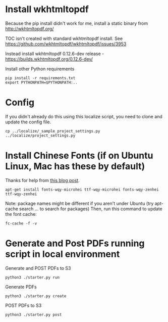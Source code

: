 # Install wkhtmltopdf

Because the pip install didn't work for me, install a static binary from http://wkhtmltopdf.org/

TOC isn't created with standard wkhtmltopdf install. See https://github.com/wkhtmltopdf/wkhtmltopdf/issues/3953

Instead install wkhtmltopdf 0.12.6-dev release - https://builds.wkhtmltopdf.org/0.12.6-dev/

Install other Python requirements

    pip install -r requirements.txt
    export PYTHONPATH=$PYTHONPATH:..

# Config

If you didn't already do this using this localize script, you need to clone and update the config file.

    cp ../localize/_sample_project_settings.py ../localize/project_settings.py

# Install Chinese Fonts (if on Ubuntu Linux, Mac has these by default)

Thanks for help from [this blog post](http://cnedelcu.blogspot.com/2015/04/wkhtmltopdf-chinese-character-support.html).

    apt-get install fonts-wqy-microhei ttf-wqy-microhei fonts-wqy-zenhei ttf-wqy-zenhei

Note: package names might be different if you aren't under Ubuntu (try apt-cache search ... to search for packages)
Then, run this command to update the font cache:

    fc-cache -f -v

# Generate and Post PDFs running script in local environment

Generate and POST PDFs to S3

    python3 ./starter.py run

Generate PDFs

    python3 ./starter.py create

POST PDFs to S3

    python3 ./starter.py post
